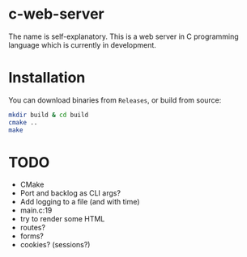 # c-web-server
The name is self-explanatory. This is a web server in C programming language which is currently in development.

# Installation

You can download binaries from `Releases`, or build from source:

```bash
mkdir build & cd build
cmake ..
make
```

# TODO
- CMake
- Port and backlog as CLI args?
- Add logging to a file (and with time)
- main.c:19
- try to render some HTML
- routes?
- forms?
- cookies? (sessions?)